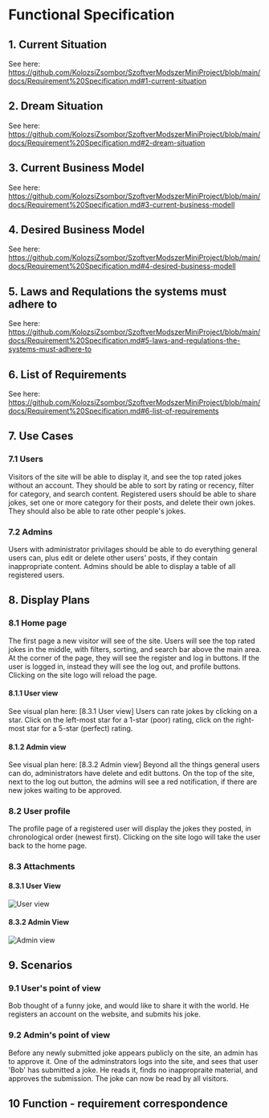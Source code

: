 # Functional Specification

## 1. Current Situation
See here: https://github.com/KolozsiZsombor/SzoftverModszerMiniProject/blob/main/docs/Requirement%20Specification.md#1-current-situation

## 2. Dream Situation
See here: https://github.com/KolozsiZsombor/SzoftverModszerMiniProject/blob/main/docs/Requirement%20Specification.md#2-dream-situation

## 3. Current Business Model
See here: https://github.com/KolozsiZsombor/SzoftverModszerMiniProject/blob/main/docs/Requirement%20Specification.md#3-current-business-modell

## 4. Desired Business Model
See here: https://github.com/KolozsiZsombor/SzoftverModszerMiniProject/blob/main/docs/Requirement%20Specification.md#4-desired-business-modell

## 5. Laws and Requlations the systems must adhere to
See here: https://github.com/KolozsiZsombor/SzoftverModszerMiniProject/blob/main/docs/Requirement%20Specification.md#5-laws-and-regulations-the-systems-must-adhere-to

## 6. List of Requirements
See here: https://github.com/KolozsiZsombor/SzoftverModszerMiniProject/blob/main/docs/Requirement%20Specification.md#6-list-of-requirements

## 7. Use Cases
### 7.1 Users
Visitors of the site will be able to display it, and see the top rated jokes without an account. They should be able to sort by rating or recency, filter for category, and search content. Registered users should be able to share jokes, set one or more category for their posts, and delete their own jokes. They should also be able to rate other people's jokes.

### 7.2 Admins
Users with administrator privilages should be able to do everything general users can, plus edit or delete other users' posts, if they contain inappropriate content. Admins should be able to display a table of all registered users.

## 8. Display Plans
### 8.1 Home page
The first page a new visitor will see of the site. Users will see the top rated jokes in the middle, with filters, sorting, and search bar above the main area. At the corner of the page, they will see the register and log in buttons. If the user is logged in, instead they will see the log out, and profile buttons. Clicking on the site logo will reload the page.
#### 8.1.1 User view
See visual plan here: [8.3.1 User view]
Users can rate jokes by clicking on a star. Click on the left-most star for a 1-star (poor) rating, click on the right-most star for a 5-star (perfect) rating.

#### 8.1.2 Admin view
See visual plan here: [8.3.2 Admin view]
Beyond all the things general users can do, administrators have delete and edit buttons. On the top of the site, next to the log out button, the admins will see a red notification, if there are new jokes waiting to be approved.

### 8.2 User profile
The profile page of a registered user will display the jokes they posted, in chronological order (newest first). Clicking on the site logo will take the user back to the home page.

### 8.3 Attachments

#### 8.3.1 User View
![User view](/pictures/user.png)

#### 8.3.2 Admin View
![Admin view](/pictures/admin.png)

## 9. Scenarios
### 9.1 User's point of view
Bob thought of a funny joke, and would like to share it with the world. He registers an account on the website, and submits his joke.

### 9.2 Admin's point of view
Before any newly submitted joke appears publicly on the site, an admin has to approve it. One of the adminstrators logs into the site, and sees that user 'Bob' has submitted a joke. He reads it, finds no inappropraite material, and approves the submission. The joke can now be read by all visitors.

## 10 Function - requirement correspondence
